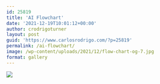 ```yaml
---
id: 25819
title: 'AI Flowchart'
date: '2021-12-19T10:01:12+00:00'
author: crodrigoturner
layout: post
guid: 'https://www.carlosrodrigo.com/?p=25819'
permalink: /ai-flowchart/
image: /wp-content/uploads/2021/12/flow-chart-og-7.jpg
format: gallery
---
```


![](https://www.carlosrodrigo.com/wp-content/uploads/2021/12/flow-chart-og-7.jpg)